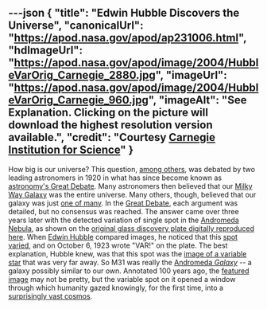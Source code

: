 ---json
{
  "title": "Edwin Hubble Discovers the Universe",
  "canonicalUrl": "https://apod.nasa.gov/apod/ap231006.html",
  "hdImageUrl": "https://apod.nasa.gov/apod/image/2004/HubbleVarOrig_Carnegie_2880.jpg",
  "imageUrl": "https://apod.nasa.gov/apod/image/2004/HubbleVarOrig_Carnegie_960.jpg",
  "imageAlt": "See Explanation. Clicking on the picture will download the highest resolution version available.",
  "credit": "Courtesy [Carnegie Institution for Science](https://obs.carnegiescience.edu/)"
}
---

How big is our universe? This question, [among others](http://adsbit.harvard.edu/cgi-bin/nph-iarticle_query?1995PASP%2E%2E107%2E1133T), was debated by two leading astronomers in 1920 in what has since become known as [astronomy's Great Debate](https://apod.nasa.gov/debate/debate100th.html). Many astronomers then believed that our [Milky Way Galaxy](https://solarsystem.nasa.gov/resources/285/the-milky-way-galaxy/) was the entire universe. Many others, though, believed that our galaxy was just [one of many](https://apod.nasa.gov/apod/ap020901.html). In the [Great Debate](https://en.wikipedia.org/wiki/Great_Debate_(astronomy)), each argument was detailed, but no consensus was reached. The answer came over three years later with the detected variation of single spot in the [Andromeda Nebula](https://apod.nasa.gov/apod/ap170303.html), as shown on the [original glass discovery plate digitally reproduced here](https://obs.carnegiescience.edu/PAST/m31var). When [Edwin Hubble](https://en.wikipedia.org/wiki/Edwin_Hubble) compared images, he noticed that this [spot varied](https://apod.nasa.gov/apod/ap960406.html), and on October 6, 1923 wrote "VAR!" on the plate. The best explanation, Hubble knew, was that this spot was the [image of a variable star](https://hubblesite.org/contents/media/images/2011/15/2851-Image.html) that was very far away. So M31 was really the [Andromeda _Galaxy_](https://apod.nasa.gov/apod/ap190909.html) \-- a galaxy possibly similar to our own. Annotated 100 years ago, the [featured image](https://obs.carnegiescience.edu/PAST/m31var) may not be pretty, but the variable spot on it opened a window through which humanity gazed knowingly, for the first time, into a [surprisingly vast cosmos](https://apod.nasa.gov/apod/ap200405.html).
